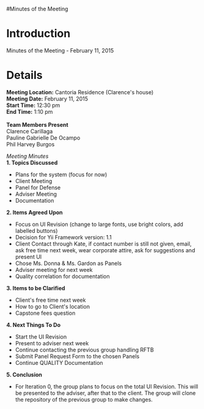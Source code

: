 #Minutes of the Meeting

# Introduction #

Minutes of the Meeting - February 11, 2015


# Details #

**Meeting Location:** Cantoria Residence (Clarence's house)<br>
<b>Meeting Date:</b> February 11, 2015<br>
<b>Start Time:</b> 12:30 pm<br>
<b>End Time:</b> 1:10 pm<br><br>
<b>Team Members Present</b><br>
Clarence Carillaga<br>
Pauline Gabrielle De Ocampo<br>
Phil Harvey Burgos<br>

<i>Meeting Minutes</i><br>
<b>1. Topics Discussed</b><br>
- Plans for the system (focus for now)<br>
- Client Meeting<br>
- Panel for Defense<br>
- Adviser Meeting<br>
- Documentation<br>

<b>2. Items Agreed Upon</b><br>
- Focus on UI Revision (change to large fonts, use bright colors, add labelled buttons)<br>
- Decision for Yii Framework version: 1.1<br>
- Client Contact through Kate, if contact number is still not given, email, ask free time next week, wear corporate attire, ask for suggestions and present UI<br>
- Chose Ms. Donna & Ms. Gardon as Panels<br>
- Adviser meeting for next week<br>
- Quality correlation for documentation<br>

<b>3. Items to be Clarified</b><br>
- Client's free time next week<br>
- How to go to Client's location<br>
- Capstone fees question<br>

<b>4. Next Things To Do</b><br>
- Start the UI Revision<br>
- Present to adviser next week<br>
- Continue contacting the previous group handling RFTB<br>
- Submit Panel Request Form to the chosen Panels<br>
- Continue QUALITY Documentation<br>

<b>5. Conclusion</b><br>
- For Iteration 0, the group plans to focus on the total UI Revision. This will be presented to the adviser, after that to the client. The group will clone the repository of the previous group to make changes.
